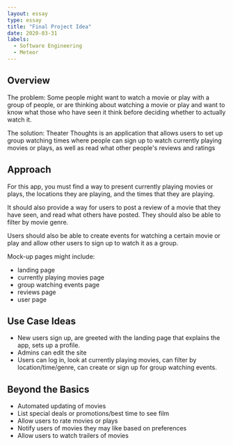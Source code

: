 ```yaml
---
layout: essay
type: essay
title: "Final Project Idea"
date: 2020-03-31
labels:
  - Software Engineering
  - Meteor
---
```


## Overview 
The problem: Some people might want to watch a movie or play with a group of people, or are thinking about watching a movie or play and want to know what those who have seen it think before deciding whether to actually watch it.

The solution: Theater Thoughts is an application that allows users to set up group watching times where people can sign up to watch currently playing movies or plays, as well as read what other people's reviews and ratings

## Approach 
For this app, you must find a way to present currently playing movies or plays, the locations they are playing, and the times that they are playing. 

It should also provide a way for users to post a review of a movie that they have seen, and read what others have posted. They should also be able to filter by movie genre.

Users should also be able to create events for watching a certain movie or play and allow other users to sign up to watch it as a group. 

Mock-up pages might include:
* landing page
* currently playing movies page
* group watching events page
* reviews page
* user page

## Use Case Ideas 
* New users sign up, are greeted with the landing page that explains the app, sets up a profile.
* Admins can edit the site
* Users can log in, look at currently playing movies, can filter by location/time/genre, can create or sign up for group watching events.

## Beyond the Basics
* Automated updating of movies 
* List special deals or promotions/best time to see film
* Allow users to rate movies or plays
* Notify users of movies they may like based on preferences 
* Allow users to watch trailers of movies